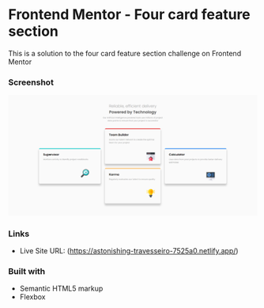# Frontend Mentor - Four card feature section

This is a solution to the four card feature section challenge on Frontend Mentor

### Screenshot

![Four card feature section](images/four-card-feature-solution.png)

### Links

- Live Site URL: (https://astonishing-travesseiro-7525a0.netlify.app/)

### Built with

- Semantic HTML5 markup
- Flexbox
